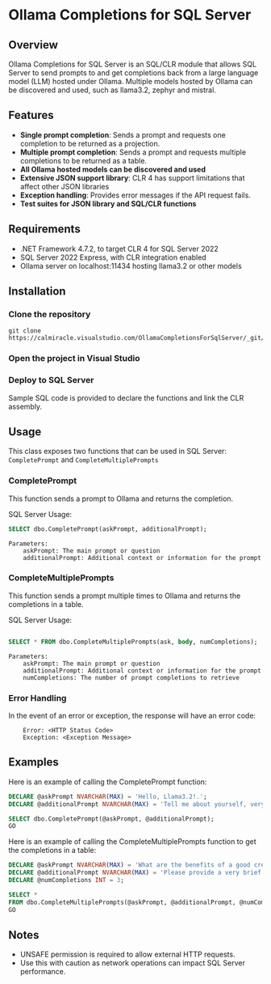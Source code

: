 # Ollama Completions for SQL Server

## Overview

Ollama Completions for SQL Server is an SQL/CLR module that allows SQL Server to send prompts to and
get completions back from a large language model (LLM) hosted under Ollama. Multiple models hosted
by Ollama can be discovered and used, such as llama3.2, zephyr and mistral.

## Features

- **Single prompt completion**: Sends a prompt and requests one completion to be returned as a projection.
- **Multiple prompt completion**: Sends a prompt and requests multiple completions to be returned as a table.
- **All Ollama hosted models can be discovered and used**
- **Extensive JSON support library**: CLR 4 has support limitations that affect other JSON libraries
- **Exception handling**: Provides error messages if the API request fails.
- **Test suites for JSON library and SQL/CLR functions**

## Requirements

- .NET Framework 4.7.2, to target CLR 4 for SQL Server 2022
- SQL Server 2022 Express, with CLR integration enabled
- Ollama server on localhost:11434 hosting llama3.2 or other models

## Installation

### Clone the repository

```
git clone https://calmiracle.visualstudio.com/OllamaCompletionsForSqlServer/_git/OllamaCompletionsForSqlServer
```

### Open the project in Visual Studio

### Deploy to SQL Server

Sample SQL code is provided to declare the functions and link the CLR assembly.

## Usage

This class exposes two functions that can be used in SQL Server:
`CompletePrompt` and `CompleteMultiplePrompts`

### CompletePrompt

This function sends a prompt to Ollama and returns the completion.

SQL Server Usage:

```sql
SELECT dbo.CompletePrompt(askPrompt, additionalPrompt);
```

    Parameters:
        askPrompt: The main prompt or question
        additionalPrompt: Additional context or information for the prompt

### CompleteMultiplePrompts

This function sends a prompt multiple times to Ollama and returns the completions in a table.

SQL Server Usage:

```sql

SELECT * FROM dbo.CompleteMultiplePrompts(ask, body, numCompletions);
```

    Parameters:
        askPrompt: The main prompt or question
        additionalPrompt: Additional context or information for the prompt
        numCompletions: The number of prompt completions to retrieve

### Error Handling

In the event of an error or exception, the response will have an error code:

```
    Error: <HTTP Status Code>
    Exception: <Exception Message>
```

## Examples

Here is an example of calling the CompletePrompt function:

```sql
DECLARE @askPrompt NVARCHAR(MAX) = 'Hello, Llama3.2!.';
DECLARE @additionalPrompt NVARCHAR(MAX) = 'Tell me about yourself, very briefly.';

SELECT dbo.CompletePrompt(@askPrompt, @additionalPrompt);
GO
```

Here is an example of calling the CompleteMultiplePrompts function to get the completions in a table:

```sql
DECLARE @askPrompt NVARCHAR(MAX) = 'What are the benefits of a good credit score?';
DECLARE @additionalPrompt NVARCHAR(MAX) = 'Please provide a very brief explanation of 10 words or less.';
DECLARE @numCompletions INT = 3;

SELECT * 
FROM dbo.CompleteMultiplePrompts(@askPrompt, @additionalPrompt, @numCompletions);
GO
```

## Notes

- UNSAFE permission is required to allow external HTTP requests.
- Use this with caution as network operations can impact SQL Server performance.
